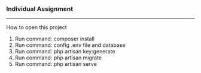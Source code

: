 <h3>Individual Assignment</h3>
<hr>

How to open this project 
1. Run command: composer install
2. Run command: config .env file and database 
3. Run command: php artisan key:generate
4. Run command: php artisan migrate 
5. Run command: php artisan serve 